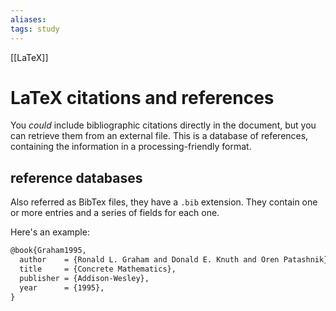```yaml
---
aliases:
tags: study
---
```

[[LaTeX]]
# LaTeX citations and references

You *could* include bibliographic citations directly in the document, but you can retrieve them from an external file. This is a database of references, containing the information in a processing-friendly format.

## reference databases
Also referred as BibTex files, they have a `.bib` extension. They contain one or more entries and a series of fields for each one.

Here's an example:

```latex
@book{Graham1995,
  author    = {Ronald L. Graham and Donald E. Knuth and Oren Patashnik},
  title     = {Concrete Mathematics},
  publisher = {Addison-Wesley},
  year      = {1995},
}
```

